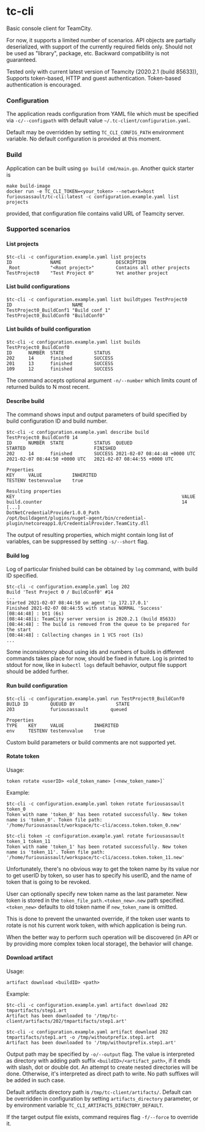 # tc-cli

Basic console client for TeamCity.

For now, it supports a limited number of scenarios. API objects are partially deserialized, with support of the
currently required fields only. Should not be used as "library", package, etc. Backward compatibility is not guaranteed.

Tested only with current latest version of Teamcity (2020.2.1 (build 85633)), Supports token-based, HTTP and guest
authentication. Token-based authentication is encouraged.

### Configuration

The application reads configuration from YAML file which must be specified via `-c/--configpath` with default value
`~/.tc-client/configuration.yaml`.

Default may be overridden by setting `TC_CLI_CONFIG_PATH` environment variable. No default configuration is provided at
this moment.

### Build

Application can be built using `go build cmd/main.go`. Another quick starter is

```
make build-image
docker run -e TC_CLI_TOKEN=<your_token> --network=host furiousassault/tc-cli:latest -c configuration.example.yaml list projects
```

provided, that configuration file contains valid URL of Teamcity server.

### Supported scenarios

#### List projects

```
$tc-cli -c configuration.example.yaml list projects
ID              NAME                    DESCRIPTION                 
_Root           "<Root project>"        Contains all other projects     
TestProject0    "Test Project 0"        Yet another project
```

#### List build configurations

```
$tc-cli -c configuration.example.yaml list buildtypes TestProject0
ID                      NAME           
TestProject0_BuildConf1 "Build conf 1"  
TestProject0_BuildConf0 "BuildConf0"
```

#### List builds of build configuration

```
$tc-cli -c configuration.example.yaml list builds TestProject0_BuildConf0
ID      NUMBER  STATE           STATUS  
202     14      finished        SUCCESS 
201     13      finished        SUCCESS 
109     12      finished        SUCCESS
```

The command accepts optional argument `-n/--number` which limits count of returned builds to N most recent.

#### Describe build

The command shows input and output parameters of build specified by build configuration ID and build number.

```
$tc-cli -c configuration.example.yaml describe build TestProject0_BuildConf0 14
ID      NUMBER  STATE           STATUS  QUEUED                          STARTED                         FINISHED                      
202     14      finished        SUCCESS 2021-02-07 08:44:48 +0000 UTC   2021-02-07 08:44:50 +0000 UTC   2021-02-07 08:44:55 +0000 UTC   

Properties
KEY     VALUE           INHERITED 
TESTENV testenvvalue    true

Resulting properties
KEY                                                             VALUE                                                                                                   
build.counter                                                   14                                                                                                      
[...]                                                           
DotNetCredentialProvider1.0.0_Path                              /opt/buildagent/plugins/nuget-agent/bin/credential-plugin/netcoreapp1.0/CredentialProvider.TeamCity.dll 
```

The output of resulting properties, which might contain long list of variables, can be suppressed by
setting `-s/--short` flag.

#### Build log

Log of particular finished build can be obtained by `log` command, with build ID specified.

```
$tc-cli -c configuration.example.yaml log 202
Build 'Test Project 0 / BuildConf0' #14
...
Started 2021-02-07 08:44:50 on agent 'ip_172.17.0.1'
Finished 2021-02-07 08:44:55 with status NORMAL 'Success'
[08:44:48] : bt1 (6s)
[08:44:48]i: TeamCity server version is 2020.2.1 (build 85633)
[08:44:48] : The build is removed from the queue to be prepared for the start
[08:44:48] : Collecting changes in 1 VCS root (1s)
...
```

Some inconsistency about using ids and numbers of builds in different commands takes place for now, should be fixed in
future. Log is printed to stdout for now, like in `kubectl logs` default behavior, output file support should be added
further.

#### Run build configuration

```
$tc-cli -c configuration.example.yaml run TestProject0_BuildConf0
BUILD ID        QUEUED BY               STATE  
203             furiousassault        queued  

Properties
TYPE    KEY     VALUE           INHERITED 
env     TESTENV testenvvalue    true 
```

Custom build parameters or build comments are not supported yet.

#### Rotate token

Usage:

```
token rotate <userID> <old_token_name> [<new_token_name>]`
```

Example:

```
$tc-cli -c configuration.example.yaml token rotate furiousassault token_0
Token with name 'token_0' has been rotated successfully. New token name is 'token_0'. Token file path: '/home/furiousassault/workspace/tc-cli/access.token.token_0.new'

$tc-cli token -c configuration.example.yaml rotate furiousassault token_1 token_11
Token with name 'token_1' has been rotated successfully. New token name is 'token_11'. Token file path: '/home/furiousassault/workspace/tc-cli/access.token.token_11.new'
```

Unfortunately, there's no obvious way to get the token name by its value nor to get userID by token, so user has to
specify his userID, and the name of token that is going to be revoked.

User can optionally specify new token name as the last parameter. New token is stored in
the `token_file_path.<token_new>.new` path specified. `<token_new>` defaults to old token name if `new_token_name` is
omitted.

This is done to prevent the unwanted override, if the token user wants to rotate is not his current work token, with
which application is being run.

When the better way to perform such operation will be discovered (in API or by providing more complex token local
storage), the behavior will change.

#### Download artifact

Usage:

```
artifact download <buildID> <path>
```

Example:

```
$tc-cli -c configuration.example.yaml artifact download 202 tmpartifacts/step1.art
Artifact has been downloaded to '/tmp/tc-client/artifacts/202/tmpartifacts/step1.art'

$tc-cli -c configuration.example.yaml artifact download 202 tmpartifacts/step1.art -o /tmp/withoutprefix.step1.art
Artifact has been downloaded to '/tmp/withoutprefix.step1.art'

```

Output path may be specified by `-o/--output` flag. The value is interpreted as directory with adding path
suffix `<buildID>/<artifact_path>`, if it ends with slash, dot or double dot. An attempt to create nested directories
will be done. Otherwise, it's interpreted as direct path to write. No path suffixes will be added in such case.

Default artifacts directory path is `/tmp/tc-client/artifacts/`. Default can be overridden in configuration by
setting `artifacts_directory`
parameter, or by environment variable `TC_CLI_ARTIFACTS_DIRECTORY_DEFAULT`.

If the target output file exists, command requires flag `-f/--force` to override it.
